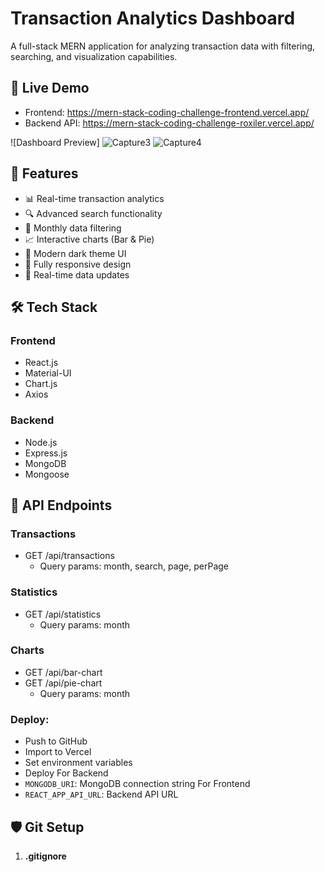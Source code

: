 # Transaction Analytics Dashboard

A full-stack MERN application for analyzing transaction data with filtering, searching, and visualization capabilities.

## 🚀 Live Demo

- Frontend: https://mern-stack-coding-challenge-frontend.vercel.app/
- Backend API: https://mern-stack-coding-challenge-roxiler.vercel.app/

![Dashboard Preview]
![Capture3](https://github.com/user-attachments/assets/6684d152-d233-46c7-9d7b-add7a71a4fa6)
![Capture4](https://github.com/user-attachments/assets/65217e39-2cba-4e1d-be38-86d45e215fae)


## 🌟 Features

- 📊 Real-time transaction analytics
- 🔍 Advanced search functionality
- 📅 Monthly data filtering
- 📈 Interactive charts (Bar & Pie)
- 🌙 Modern dark theme UI
- 📱 Fully responsive design
- 🔄 Real-time data updates

## 🛠️ Tech Stack

### Frontend
- React.js
- Material-UI
- Chart.js
- Axios

### Backend
- Node.js
- Express.js
- MongoDB
- Mongoose
## 🔌 API Endpoints

### Transactions
- GET /api/transactions
  - Query params: month, search, page, perPage

### Statistics
- GET /api/statistics
  - Query params: month

### Charts
- GET /api/bar-chart
- GET /api/pie-chart
  - Query params: month
### Deploy:
- Push to GitHub
- Import to Vercel
- Set environment variables
- Deploy
  For Backend
- `MONGODB_URI`: MongoDB connection string
  For Frontend
- `REACT_APP_API_URL`: Backend API URL
## 🛡️ Git Setup

1. **.gitignore**
